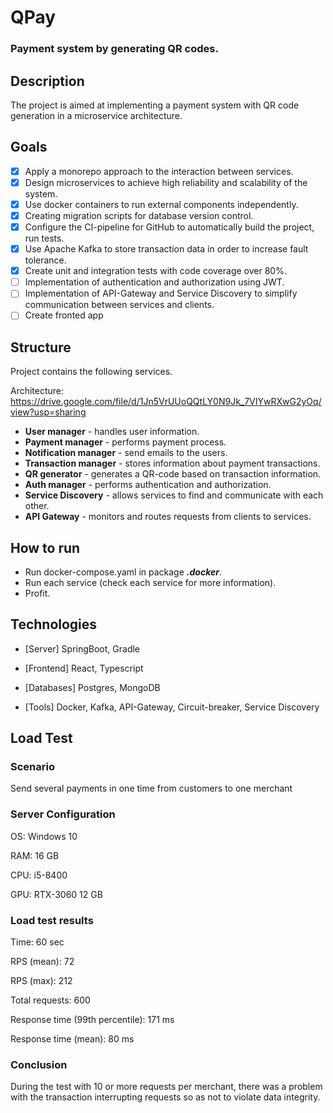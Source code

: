 # QPay
### Payment system by generating QR codes.

## Description
The project is aimed at implementing a payment system with QR code generation in a microservice architecture.

## Goals
- [x] Apply a monorepo approach to the interaction between services.
- [x] Design microservices to achieve high reliability and scalability of the system.
- [x] Use docker containers to run external components independently.
- [x] Creating migration scripts for database version control.
- [x] Configure the CI-pipeline for GitHub to automatically build the project, run tests.
- [x] Use Apache Kafka to store transaction data in order to increase fault tolerance.
- [x] Create unit and integration tests with code coverage over 80%.
- [ ] Implementation of authentication and authorization using JWT.
- [ ] Implementation of API-Gateway and Service Discovery to simplify communication between services and clients.
- [ ] Create fronted app

## Structure
Project contains the following services.

Architecture: https://drive.google.com/file/d/1Jn5VrUUoQQtLY0N9Jk_7VIYwRXwG2yOq/view?usp=sharing
- **User manager** - handles user information.
- **Payment manager** - performs payment process.
- **Notification manager** - send emails to the users.
- **Transaction manager** - stores information about payment transactions.
- **QR generator** - generates a QR-code based on transaction information.
- **Auth manager** -  performs authentication and authorization.
- **Service Discovery** - allows services to find and communicate with each other.
- **API Gateway** - monitors and routes requests from clients to services.

## How to run
- Run docker-compose.yaml in package ***.docker***.
- Run each service (check each service for more information).
- Profit.

## Technologies

- [Server] SpringBoot, Gradle

- [Frontend] React, Typescript

- [Databases] Postgres, MongoDB

- [Tools] Docker, Kafka, API-Gateway, Circuit-breaker, Service Discovery

## Load Test

### Scenario

Send several payments in one time from customers to one merchant

### Server Configuration

OS: Windows 10

RAM: 16 GB

CPU: i5-8400

GPU: RTX-3060 12 GB

### Load test results
Time: 60 sec

RPS (mean): 72

RPS (max): 212

Total requests: 600

Response time (99th percentile): 171 ms

Response time (mean): 80 ms

### Conclusion
During the test with 10 or more requests per merchant, there was a problem with the transaction interrupting requests so as not to violate data integrity.


